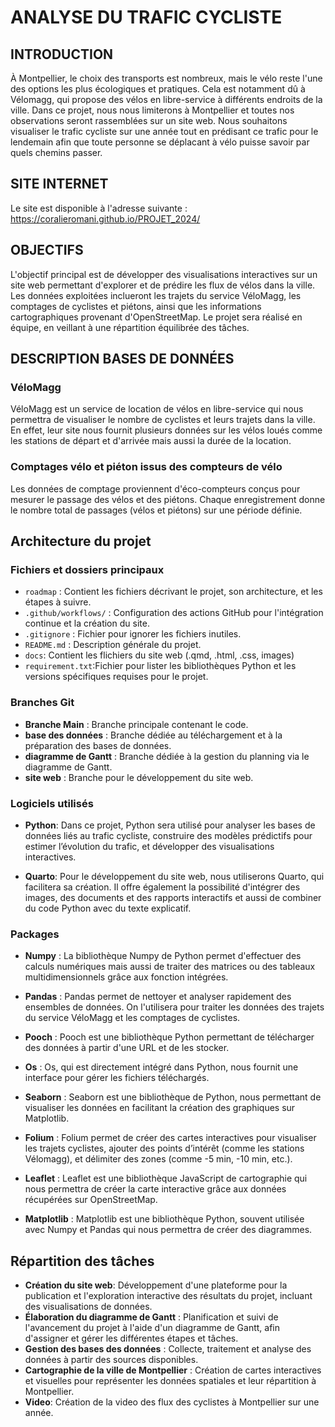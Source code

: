 # ANALYSE DU TRAFIC CYCLISTE

## INTRODUCTION
À Montpellier, le choix des transports est nombreux, mais le vélo reste l'une des options les plus écologiques et pratiques. Cela est notamment dû à Vélomagg, qui propose des vélos en libre-service à différents endroits de la ville.
Dans ce projet, nous nous limiterons à Montpellier et toutes nos observations seront rassemblées sur un site web. Nous souhaitons visualiser le trafic cycliste sur une année tout en prédisant ce trafic pour le lendemain afin que toute personne se déplacant à vélo puisse savoir par quels chemins passer.

## SITE INTERNET
Le site est disponible à l'adresse suivante :
https://coralieromani.github.io/PROJET_2024/

## OBJECTIFS 
L'objectif principal est de développer des visualisations interactives sur un site web permettant d'explorer et de prédire les flux de vélos dans la ville. Les données exploitées inclueront les trajets du service VéloMagg, les comptages de cyclistes et piétons, ainsi que les informations cartographiques provenant d'OpenStreetMap.
Le projet sera réalisé en équipe, en veillant à une répartition équilibrée des tâches. 

## DESCRIPTION BASES DE DONNÉES 
### VéloMagg
VéloMagg est un service de location de vélos en libre-service qui nous permettra de visualiser le nombre de cyclistes et leurs trajets dans la ville. En effet, leur site nous fournit plusieurs données sur les vélos loués comme les stations de départ et d'arrivée mais aussi la durée de la location.
### Comptages vélo et piéton issus des compteurs de vélo
Les données de comptage proviennent d'éco-compteurs conçus pour mesurer le passage des vélos et des piétons. Chaque enregistrement donne le nombre total de passages (vélos et piétons) sur une période définie.

## Architecture du projet

### Fichiers et dossiers principaux
- `roadmap` : Contient les fichiers décrivant le projet, son architecture, et les étapes à suivre.
- `.github/workflows/` : Configuration des actions GitHub pour l'intégration continue et la création du site.
- `.gitignore` : Fichier pour ignorer les fichiers inutiles.
- `README.md` : Description générale du projet.
- `docs`: Contient les flichiers du site web (.qmd, .html, .css, images)
- `requirement.txt`:Fichier pour lister les bibliothèques Python et les versions spécifiques requises pour le projet.
### Branches Git
- **Branche Main** : Branche principale contenant le code.
- **base des données** : Branche dédiée au téléchargement et à la préparation des bases de données.
- **diagramme de Gantt** : Branche dédiée à la gestion du planning via le diagramme de Gantt.
- **site web** : Branche pour le développement du site web.

### Logiciels utilisés
- **Python**:
Dans ce projet, Python sera utilisé pour analyser les bases de données liés au trafic cycliste, construire des modèles prédictifs pour estimer l’évolution du trafic, et développer des visualisations interactives. 

- **Quarto**:
Pour le développement du site web, nous utiliserons Quarto, qui facilitera sa création. Il offre également la possibilité d'intégrer des images, des documents et des rapports interactifs et aussi de combiner du code Python avec du texte explicatif.

### Packages

- **Numpy** :
La bibliothèque Numpy de Python permet d'effectuer des calculs numériques mais aussi de traiter des matrices ou des tableaux multidimensionnels grâce aux fonction intégrées.

- **Pandas** :
Pandas permet de nettoyer et analyser rapidement des ensembles de données. On l'utilisera pour traiter les données des trajets du service VéloMagg et les comptages de cyclistes.

- **Pooch** :
Pooch est une bibliothèque Python permettant de télécharger des données à partir d'une URL et de les stocker.

- **Os** :
Os, qui est directement intégré dans Python, nous fournit une interface pour gérer les fichiers téléchargés.

- **Seaborn** :
Seaborn est une bibliothèque de Python, nous permettant de visualiser les données en facilitant la création des graphiques sur Matplotlib.

- **Folium** :
Folium permet de créer des cartes interactives pour visualiser les trajets cyclistes, ajouter des points d’intérêt (comme les stations Vélomagg), et délimiter des zones (comme -5 min, -10 min, etc.).

- **Leaflet** :
Leaflet est une bibliothèque JavaScript de cartographie qui nous permettra de créer la carte interactive grâce aux données récupérées sur OpenStreetMap.

- **Matplotlib** :
  Matplotlib est une bibliothèque Python, souvent utilisée avec Numpy et Pandas qui nous permettra de créer des diagrammes.

## Répartition des tâches
- **Création du site web**: Développement d'une plateforme pour la publication et l'exploration interactive des résultats du projet, incluant des visualisations de données.
- **Élaboration du diagramme de Gantt** : Planification et suivi de l'avancement du projet à l'aide d'un diagramme de Gantt, afin d'assigner et gérer les différentes étapes et tâches.
- **Gestion des bases des données** : Collecte, traitement et analyse des données à partir des sources disponibles.
- **Cartographie de la ville de Montpellier** : Création de cartes interactives et visuelles pour représenter les données spatiales et leur répartition à Montpellier.
- **Video**: Création de la video des flux des cyclistes à Montpellier sur une année.
  